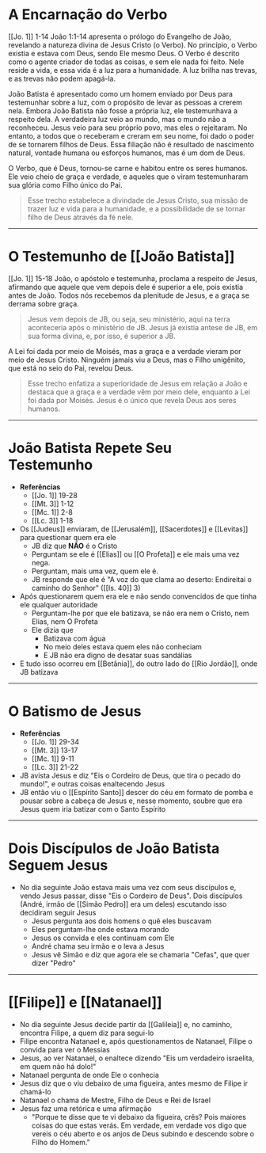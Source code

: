 # A Encarnação do Verbo
[[Jo. 1]] 1-14
João 1:1-14 apresenta o prólogo do Evangelho de João, revelando a natureza divina de Jesus Cristo (o Verbo). No princípio, o Verbo existia e estava com Deus, sendo Ele mesmo Deus. O Verbo é descrito como o agente criador de todas as coisas, e sem ele nada foi feito. Nele reside a vida, e essa vida é a luz para a humanidade. A luz brilha nas trevas, e as trevas não podem apagá-la.

João Batista é apresentado como um homem enviado por Deus para testemunhar sobre a luz, com o propósito de levar as pessoas a crerem nela. Embora João Batista não fosse a própria luz, ele testemunhava a respeito dela. A verdadeira luz veio ao mundo, mas o mundo não a reconheceu. Jesus veio para seu próprio povo, mas eles o rejeitaram. No entanto, a todos que o receberam e creram em seu nome, foi dado o poder de se tornarem filhos de Deus. Essa filiação não é resultado de nascimento natural, vontade humana ou esforços humanos, mas é um dom de Deus.

O Verbo, que é Deus, tornou-se carne e habitou entre os seres humanos. Ele veio cheio de graça e verdade, e aqueles que o viram testemunharam sua glória como Filho único do Pai.
>Esse trecho estabelece a divindade de Jesus Cristo, sua missão de trazer luz e vida para a humanidade, e a possibilidade de se tornar filho de Deus através da fé nele.

---
# O Testemunho de [[João Batista]]
[[Jo. 1]] 15-18
João, o apóstolo e testemunha, proclama a respeito de Jesus, afirmando que aquele que vem depois dele é superior a ele, pois existia antes de João. Todos nós recebemos da plenitude de Jesus, e a graça se derrama sobre graça.

> Jesus vem depois de JB, ou seja, seu ministério, aqui na terra aconteceria após o ministério de JB. Jesus já existia antese de JB, em sua forma divina, e, por isso, é superior a JB.

A Lei foi dada por meio de Moisés, mas a graça e a verdade vieram por meio de Jesus Cristo. Ninguém jamais viu a Deus, mas o Filho unigênito, que está no seio do Pai, revelou Deus.

>Esse trecho enfatiza a superioridade de Jesus em relação a João e destaca que a graça e a verdade vêm por meio dele, enquanto a Lei foi dada por Moisés. Jesus é o único que revela Deus aos seres humanos.

---
# João Batista Repete Seu Testemunho
- **Referências**
	- [[Jo. 1]] 19-28
	- [[Mt. 3]] 1-12
	- [[Mc. 1]] 2-8
	- [[Lc. 3]] 1-18
- Os [[Judeus]] enviaram, de [[Jerusalém]], [[Sacerdotes]] e [[Levitas]] para questionar quem era ele
	- JB diz que **NÃO** é o Cristo
	- Perguntam se ele é [[Elias]] ou [[O Profeta]] e ele mais uma vez nega.
	- Perguntam, mais uma vez, quem ele é.
	- JB responde que ele é "A voz do que clama ao deserto: Endireitai o caminho do Senhor" ([[Is. 40]] 3)
- Após questionarem quem era ele e não sendo convencidos de que tinha ele qualquer autoridade
	- Perguntam-lhe por que ele batizava, se não era nem o Cristo, nem Elias, nem O Profeta
	- Ele dizia que 
		- Batizava com água
		- No meio deles estava quem eles não conheciam
		- E JB não era digno de desatar suas sandálias
- E tudo isso ocorreu em [[Betânia]], do outro lado do [[Rio Jordão]], onde JB batizava

---
# O Batismo de Jesus
- **Referências**
	- [[Jo. 1]] 29-34
	- [[Mt. 3]] 13-17
	- [[Mc. 1]] 9-11
	- [[Lc. 3]] 21-22
- JB avista Jesus e diz "Eis o Cordeiro de Deus, que tira o pecado do mundo!", e outras coisas enaltecendo Jesus
- JB então viu o [[Espírito Santo]] descer do céu em formato de pomba e pousar sobre a cabeça de Jesus e, nesse momento, soubre que era Jesus quem iria batizar com o Santo Espírito

---
# Dois Discípulos de João Batista Seguem Jesus
- No dia seguinte João estava mais uma vez com seus discípulos e, vendo Jesus passar, disse "Eis o Cordeiro de Deus". Dois discípulos (André, irmão de [[Simão Pedro]] era um deles) escutando isso decidiram seguir Jesus
	- Jesus pergunta aos dois homens o quê eles buscavam
	- Eles perguntam-lhe onde estava morando
	- Jesus os convida e eles continuam com Ele
	- André chama seu irmão e o leva a Jesus
	- Jesus vê Simão e diz que agora ele se chamaria "Cefas", que quer dizer "Pedro"

---
# [[Filipe]] e [[Natanael]]
- No dia seguinte Jesus decide partir da [[Galileia]] e, no caminho, encontra Filipe, a quem diz para segui-lo
- Filipe encontra Natanael e, após questionamentos de Natanael, Filipe o convida para ver o Messias
- Jesus, ao ver Natanael, o enaltece dizendo "Eis um verdadeiro israelita, em quem não há dolo!"
- Natanael pergunta de onde Ele o conhecia
- Jesus diz que o viu debaixo de uma figueira, antes mesmo de Filipe ir chamá-lo
- Natanael o chama de Mestre, Filho de Deus e Rei de Israel
- Jesus faz uma retórica e uma afirmação
	- "Porque te disse que te vi debaixo da figueira, crês? Pois maiores coisas do que estas verás. Em verdade, em verdade vos digo que vereis o céu aberto e os anjos de Deus subindo e descendo sobre o Filho do Homem."

